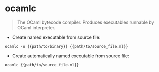 # ocamlc

> The OCaml bytecode compiler.
> Produces executables runnable by OCaml interpreter.
- Create named executable from source file:

`ocamlc -o {{path/to/binary}} {{path/to/source_file.ml}}`

- Create automatically named executable from source file:

`ocamlc {{path/to/source_file.ml}}`

